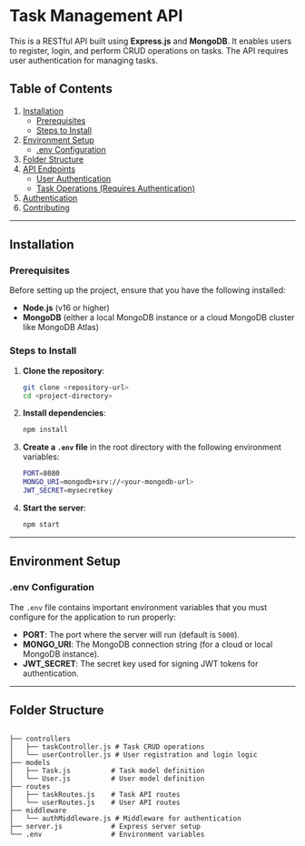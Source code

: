 # Task Management API

This is a RESTful API built using **Express.js** and **MongoDB**. It enables users to register, login, and perform CRUD operations on tasks. The API requires user authentication for managing tasks.

## Table of Contents
1. [Installation](#installation)
   - [Prerequisites](#prerequisites)
   - [Steps to Install](#steps-to-install)
2. [Environment Setup](#environment-setup)
   - [.env Configuration](#env-configuration)
3. [Folder Structure](#folder-structure)
4. [API Endpoints](#api-endpoints)
   - [User Authentication](#user-authentication)
   - [Task Operations (Requires Authentication)](#task-operations-requires-authentication)
5. [Authentication](#authentication)
6. [Contributing](#contributing)

---

## Installation

### Prerequisites

Before setting up the project, ensure that you have the following installed:
- **Node.js** (v16 or higher)
- **MongoDB** (either a local MongoDB instance or a cloud MongoDB cluster like MongoDB Atlas)

### Steps to Install

1. **Clone the repository**:

    ```bash
    git clone <repository-url>
    cd <project-directory>
    ```

2. **Install dependencies**:

    ```bash
    npm install
    ```

3. **Create a `.env` file** in the root directory with the following environment variables:

    ```bash
    PORT=8080
    MONGO_URI=mongodb+srv://<your-mongodb-url>
    JWT_SECRET=mysecretkey
    ```

4. **Start the server**:

    ```bash
    npm start
    ```

---

## Environment Setup

### .env Configuration

The `.env` file contains important environment variables that you must configure for the application to run properly:

- **PORT**: The port where the server will run (default is `5000`).
- **MONGO_URI**: The MongoDB connection string (for a cloud or local MongoDB instance).
- **JWT_SECRET**: The secret key used for signing JWT tokens for authentication.

---

## Folder Structure

```plaintext

├── controllers
│   ├── taskController.js # Task CRUD operations
│   └── userController.js # User registration and login logic
├── models
│   ├── Task.js          # Task model definition
│   └── User.js          # User model definition
├── routes
│   ├── taskRoutes.js    # Task API routes
│   └── userRoutes.js    # User API routes
├── middleware
│   └── authMiddleware.js # Middleware for authentication
├── server.js            # Express server setup
└── .env                 # Environment variables
